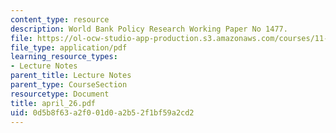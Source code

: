 ```yaml
---
content_type: resource
description: World Bank Policy Research Working Paper No 1477.
file: https://ol-ocw-studio-app-production.s3.amazonaws.com/courses/11-946-planning-in-transition-economies-for-growth-and-equity-spring-2004/0d5b8f63a2f001d0a2b52f1bf59a2cd2_april_26.pdf
file_type: application/pdf
learning_resource_types:
- Lecture Notes
parent_title: Lecture Notes
parent_type: CourseSection
resourcetype: Document
title: april_26.pdf
uid: 0d5b8f63-a2f0-01d0-a2b5-2f1bf59a2cd2
---
```

